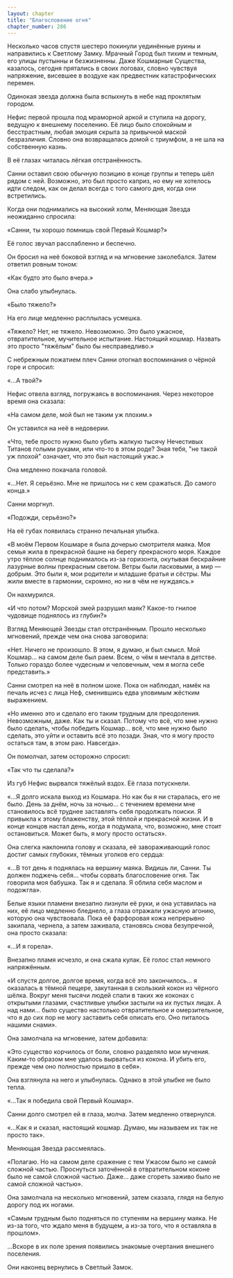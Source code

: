 ```yaml
---
layout: chapter
title: "Благословение огня"
chapter_number: 286
---
```


Несколько часов спустя шестеро покинули уединённые руины и направились к Светлому Замку. Мрачный Город был тихим и темным, его улицы пустынны и безжизненны. Даже Кошмарные Существа, казалось, сегодня прятались в своих логовах, словно чувствуя напряжение, висевшее в воздухе как предвестник катастрофических перемен.

Одинокая звезда должна была вспыхнуть в небе над проклятым городом.

Нефис первой прошла под мраморной аркой и ступила на дорогу, ведущую к внешнему поселению. Её лицо было спокойным и бесстрастным, любая эмоция скрыта за привычной маской безразличия. Словно она возвращалась домой с триумфом, а не шла на собственную казнь.

В её глазах читалась лёгкая отстранённость.

Санни оставил свою обычную позицию в конце группы и теперь шёл рядом с ней. Возможно, это был просто каприз, но ему не хотелось идти следом, как он делал всегда с того самого дня, когда они встретились.

Когда они поднимались на высокий холм, Меняющая Звезда неожиданно спросила:

«Санни, ты хорошо помнишь свой Первый Кошмар?»

Её голос звучал расслабленно и беспечно.

Он бросил на неё боковой взгляд и на мгновение заколебался. Затем ответил ровным тоном:

«Как будто это было вчера.»

Она слабо улыбнулась.

«Было тяжело?»

На его лице медленно расплылась усмешка.

«Тяжело? Нет, не тяжело. Невозможно. Это было ужасное, отвратительное, мучительное испытание. Настоящий кошмар. Назвать это просто "тяжёлым" было бы несправедливо.»

С небрежным пожатием плеч Санни отогнал воспоминания о чёрной горе и спросил:

«...А твой?»

Нефис отвела взгляд, погружаясь в воспоминания. Через некоторое время она сказала:

«На самом деле, мой был не таким уж плохим.»

Он уставился на неё в недоверии.

«Что, тебе просто нужно было убить жалкую тысячу Нечестивых Титанов голыми руками, или что-то в этом роде? Зная тебя, "не такой уж плохой" означает, что это был настоящий ужас.»

Она медленно покачала головой.

«...Нет. Я серьёзно. Мне не пришлось ни с кем сражаться. До самого конца.»

Санни моргнул.

«Подожди, серьёзно?»

На её губах появилась странно печальная улыбка.

«В моём Первом Кошмаре я была дочерью смотрителя маяка. Моя семья жила в прекрасной башне на берегу прекрасного моря. Каждое утро тёплое солнце поднималось из-за горизонта, окутывая бескрайние лазурные волны прекрасным светом. Ветры были ласковыми, а мир — добрым. Это были я, мои родители и младшие братья и сёстры. Мы жили вместе в гармонии, скромно, но ни в чём не нуждаясь.»

Он нахмурился.

«И что потом? Морской змей разрушил маяк? Какое-то гнилое чудовище поднялось из глубин?»

Взгляд Меняющей Звезды стал отстранённым. Прошло несколько мгновений, прежде чем она снова заговорила:

«Нет. Ничего не произошло. В этом, я думаю, и был смысл. Мой Кошмар... на самом деле был раем. Всем, о чём я мечтала в детстве. Только гораздо более чудесным и человечным, чем я могла себе представить.»

Санни смотрел на неё в полном шоке. Пока он наблюдал, намёк на печаль исчез с лица Неф, сменившись едва уловимым жёстким выражением.

«Но именно это и сделало его таким трудным для преодоления. Невозможным, даже. Как ты и сказал. Потому что всё, что мне нужно было сделать, чтобы победить Кошмар... всё, что мне нужно было сделать, это уйти и оставить всё это позади. Зная, что я могу просто остаться там, в этом раю. Навсегда».

Он помолчал, затем осторожно спросил:

«Так что ты сделала?»

Из губ Нефис вырвался тяжёлый вздох. Её глаза потускнели.

«...Я долго искала выход из Кошмара. Но как бы я ни старалась, его не было. День за днём, ночь за ночью... с течением времени мне становилось всё труднее заставлять себя продолжать поиски. Я привыкла к этому блаженству, этой тёплой и прекрасной жизни. И в конце концов настал день, когда я подумала, что, возможно, мне стоит остановиться. Может быть, я могу просто остаться».

Она слегка наклонила голову и сказала, её завораживающий голос достиг самых глубоких, тёмных уголков его сердца:

«...В тот день я поднялась на вершину маяка. Видишь ли, Санни. Ты должен поджечь себя... чтобы сорвать благословение огня. Так говорила моя бабушка. Так я и сделала. Я облила себя маслом и подожгла».

Белые языки пламени внезапно лизнули её руки, и она уставилась на них, её лицо медленно бледнело, а глаза отражали ужасную агонию, которую она чувствовала. Пока её фарфоровая кожа непрерывно закипала, чернела, а затем заживала, становясь снова безупречной, она просто сказала:

«...И я горела».

Внезапно пламя исчезло, и она сжала кулак. Её голос стал немного напряжённым.

«И спустя долгое, долгое время, когда всё это закончилось... я оказалась в тёмной пещере, закутанная в скользкий кокон из чёрного шёлка. Вокруг меня тысячи людей спали в таких же коконах с открытыми глазами, счастливые улыбки застыли на их пустых лицах. А над нами... было существо настолько отвратительное и омерзительное, что я до сих пор не могу заставить себя описать его. Оно питалось нашими снами».

Она замолчала на мгновение, затем добавила:

«Это существо корчилось от боли, словно разделяло мои мучения. Каким-то образом мне удалось вырваться из кокона. И убить его, прежде чем оно полностью пришло в себя».

Она взглянула на него и улыбнулась. Однако в этой улыбке не было тепла.

«...Так я победила свой Первый Кошмар».

Санни долго смотрел ей в глаза, молча. Затем медленно отвернулся.

«...Как я и сказал, настоящий кошмар. Думаю, мы называем их так не просто так».

Меняющая Звезда рассмеялась.

«Полагаю. Но на самом деле сражение с тем Ужасом было не самой сложной частью. Проснуться заточённой в отвратительном коконе было не самой сложной частью. Даже... даже сгореть заживо было не самой сложной частью».

Она замолчала на несколько мгновений, затем сказала, глядя на белую дорогу под их ногами.

«Самым трудным было подняться по ступеням на вершину маяка. Не из-за того, что ждало меня в будущем, а из-за того, что я оставляла в прошлом».

...Вскоре в их поле зрения появились знакомые очертания внешнего поселения.

Они наконец вернулись в Светлый Замок.